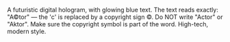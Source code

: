 A futuristic digital hologram, with glowing blue text. The text reads exactly: "A©tor" — the 'c' is replaced by a copyright sign ©. Do NOT write "Actor" or "Aktor". Make sure the copyright symbol is part of the word. High-tech, modern style.
